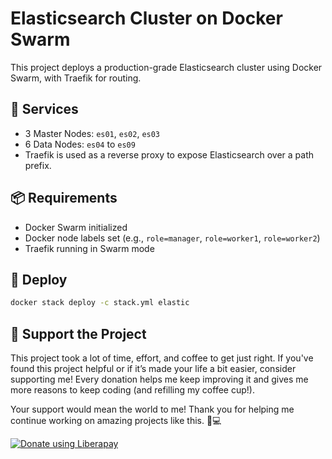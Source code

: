 # Elasticsearch Cluster on Docker Swarm

This project deploys a production-grade Elasticsearch cluster using Docker Swarm, with Traefik for routing.

## 🐳 Services

- 3 Master Nodes: `es01`, `es02`, `es03`
- 6 Data Nodes: `es04` to `es09`
- Traefik is used as a reverse proxy to expose Elasticsearch over a path prefix.

## 📦 Requirements

- Docker Swarm initialized
- Docker node labels set (e.g., `role=manager`, `role=worker1`, `role=worker2`)
- Traefik running in Swarm mode

## 🚀 Deploy

```bash
docker stack deploy -c stack.yml elastic
```

## 💖 Support the Project
This project took a lot of time, effort, and coffee to get just right. If you've found this project helpful or if it’s made your life a bit easier, consider supporting me! Every donation helps me keep improving it and gives me more reasons to keep coding (and refilling my coffee cup!).

Your support would mean the world to me! Thank you for helping me continue working on amazing projects like this. 🙌💻

<noscript><a href="https://liberapay.com/swarmhunter/donate"><img alt="Donate using Liberapay" src="https://liberapay.com/assets/widgets/donate.svg"></a></noscript>